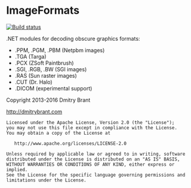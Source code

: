 ImageFormats
============

[![Build status](https://ci.appveyor.com/api/projects/status/rr5vcu6bmala3oj9?svg=true)](https://ci.appveyor.com/project/redmanmale/imageformats)

.NET modules for decoding obscure graphics formats:

- .PPM, .PGM, .PBM (Netpbm images)
- .TGA (Targa)
- .PCX (ZSoft Paintbrush)
- .SGI, .RGB, .BW (SGI images)
- .RAS (Sun raster images)
- .CUT (Dr. Halo)
- .DICOM (experimental support)

Copyright 2013-2016 Dmitry Brant

http://dmitrybrant.com


    Licensed under the Apache License, Version 2.0 (the "License");
    you may not use this file except in compliance with the License.
    You may obtain a copy of the License at

       http://www.apache.org/licenses/LICENSE-2.0

    Unless required by applicable law or agreed to in writing, software
    distributed under the License is distributed on an "AS IS" BASIS,
    WITHOUT WARRANTIES OR CONDITIONS OF ANY KIND, either express or implied.
    See the License for the specific language governing permissions and
    limitations under the License.
